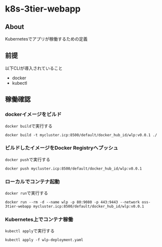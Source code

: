 # k8s-3tier-webapp

## About
Kubernetesでアプリが稼働するための定義

## 前提
以下CLIが導入されていること
* docker
* kubectl

## 稼働確認
### dockerイメージをビルド
`docker build`で実行する

```
docker build -t mycluster.icp:8500/default/docker_hub_id/wlp:v0.0.1 ./
```

### ビルドしたイメージをDocker Registryへプッシュ
`docker push`で実行する

```
docker push mycluster.icp:8500/default/docker_hub_id/wlp:v0.0.1
```

### ローカルでコンテナ起動
`docker run`で実行する

```
docker run --rm -d --name wlp -p 80:9080 -p 443:9443 --network oss-3tier-webapp mycluster.icp:8500/default/docker_hub_id/wlp:v0.0.1
```

### Kubernetes上でコンテナ稼働
`kubectl apply`で実行する

```
kubectl apply -f wlp-deployment.yaml
```
